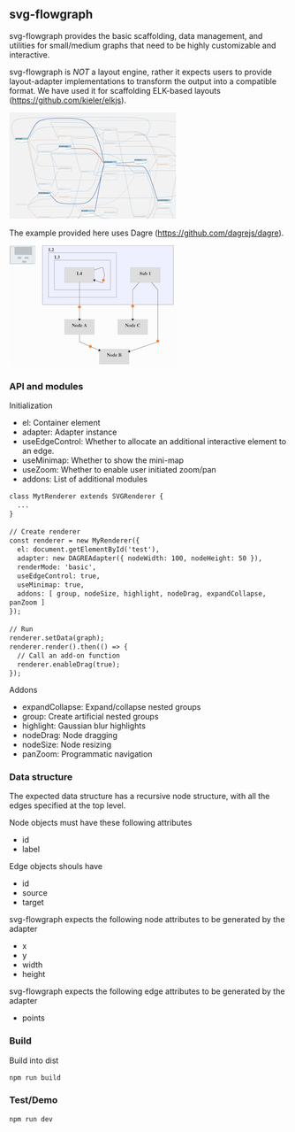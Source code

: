## svg-flowgraph
svg-flowgraph provides the basic scaffolding, data management, and utilities for small/medium graphs that need to be highly customizable and interactive.

svg-flowgraph is _NOT_ a layout engine, rather it expects users to provide layout-adapter implementations to transform the output into a compatible format.  We have used it for scaffolding ELK-based layouts (https://github.com/kieler/elkjs).


![example1](example1.png)

The example provided here uses Dagre (https://github.com/dagrejs/dagre).

![example2](example2.png)


### API and modules
Initialization
- el: Container element
- adapter: Adapter instance
- useEdgeControl: Whether to allocate an additional interactive element to an edge.
- useMinimap: Whether to show the mini-map
- useZoom: Whether to enable user initiated zoom/pan
- addons: List of additional modules

```
class MytRenderer extends SVGRenderer {
  ...
}

// Create renderer
const renderer = new MyRenderer({
  el: document.getElementById('test'),
  adapter: new DAGREAdapter({ nodeWidth: 100, nodeHeight: 50 }),
  renderMode: 'basic',
  useEdgeControl: true,
  useMinimap: true,
  addons: [ group, nodeSize, highlight, nodeDrag, expandCollapse, panZoom ]
});

// Run
renderer.setData(graph);
renderer.render().then(() => {
  // Call an add-on function
  renderer.enableDrag(true);
});

```

Addons
- expandCollapse: Expand/collapse nested groups
- group: Create artificial nested groups
- highlight: Gaussian blur highlights
- nodeDrag: Node dragging
- nodeSize: Node resizing
- panZoom: Programmatic navigation



### Data structure
The expected data structure has a recursive node structure, with all the edges specified at the top level.

Node objects must have these following attributes
- id
- label

Edge objects shouls have
- id
- source
- target

svg-flowgraph expects the following node attributes to be generated by the adapter
- x
- y
- width
- height

svg-flowgraph expects the following edge attributes to be generated by the adapter
- points



### Build
Build into dist
```
npm run build
```

### Test/Demo
```
npm run dev
```

